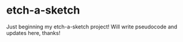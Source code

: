 # etch-a-sketch
Just beginning my etch-a-sketch project!
Will write pseudocode and updates here, thanks!